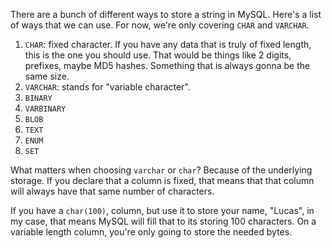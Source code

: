 There are a bunch of different ways to store a string in MySQL. Here's a list of ways that we can use. For now, we're only covering `CHAR` and `VARCHAR`.

1. `CHAR`: fixed character. If you have any data that is truly of fixed length, this is the one you should use. That would be things like 2 digits, prefixes, maybe MD5 hashes. Something that is always gonna be the same size.
2. `VARCHAR`: stands for "variable character". 
3. `BINARY`
4. `VARBINARY`
5. `BLOB`
6. `TEXT`
7. `ENUM`
8. `SET`

What matters when choosing `varchar` or `char`? Because of the underlying storage. If you declare that a column is fixed, that means that that column will always have that same number of characters.

If you have a `char(100)`, column, but use it to store your name, "Lucas", in my case, that means MySQL will fill that to its storing 100 characters. On a variable length column, you're only going to store the needed bytes.